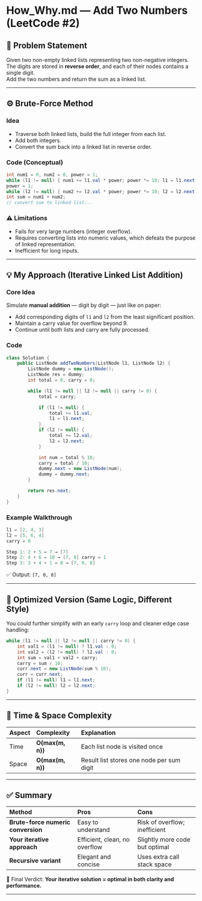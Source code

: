 # How_Why.md — Add Two Numbers (LeetCode #2)

## 🧩 Problem Statement

Given two non-empty linked lists representing two non-negative integers.  
The digits are stored in **reverse order**, and each of their nodes contains a single digit.  
Add the two numbers and return the sum as a linked list.

---

## ⚙️ Brute-Force Method

### Idea

- Traverse both linked lists, build the full integer from each list.
- Add both integers.
- Convert the sum back into a linked list in reverse order.

### Code (Conceptual)

```java
int num1 = 0, num2 = 0, power = 1;
while (l1 != null) { num1 += l1.val * power; power *= 10; l1 = l1.next; }
power = 1;
while (l2 != null) { num2 += l2.val * power; power *= 10; l2 = l2.next; }
int sum = num1 + num2;
// convert sum to linked list...
```

### ⚠️ Limitations

* Fails for very large numbers (integer overflow).
* Requires converting lists into numeric values, which defeats the purpose of linked representation.
* Inefficient for long inputs.

---

## 💡 My Approach (Iterative Linked List Addition)

### Core Idea

Simulate **manual addition** — digit by digit — just like on paper:

* Add corresponding digits of `l1` and `l2` from the least significant position.
* Maintain a carry value for overflow beyond 9.
* Continue until both lists and carry are fully processed.

### Code

```java
class Solution {
    public ListNode addTwoNumbers(ListNode l1, ListNode l2) {
        ListNode dummy = new ListNode();
        ListNode res = dummy;
        int total = 0, carry = 0;

        while (l1 != null || l2 != null || carry != 0) {
            total = carry;

            if (l1 != null) {
                total += l1.val;
                l1 = l1.next;
            }
            if (l2 != null) {
                total += l2.val;
                l2 = l2.next;
            }

            int num = total % 10;
            carry = total / 10;
            dummy.next = new ListNode(num);
            dummy = dummy.next;
        }

        return res.next;        
    }
}
```

### Example Walkthrough

```java
l1 = [2, 4, 3]
l2 = [5, 6, 4]
carry = 0

Step 1: 2 + 5 = 7 → [7]
Step 2: 4 + 6 = 10 → [7, 0] carry = 1
Step 3: 3 + 4 + 1 = 8 → [7, 0, 8]
```

✅ Output: `[7, 0, 8]`

---

## 🚀 Optimized Version (Same Logic, Different Style)

You could further simplify with an early `carry` loop and cleaner edge case handling:

```java
while (l1 != null || l2 != null || carry != 0) {
    int val1 = (l1 != null) ? l1.val : 0;
    int val2 = (l2 != null) ? l2.val : 0;
    int sum = val1 + val2 + carry;
    carry = sum / 10;
    curr.next = new ListNode(sum % 10);
    curr = curr.next;
    if (l1 != null) l1 = l1.next;
    if (l2 != null) l2 = l2.next;
}
```

---

## 🧠 Time & Space Complexity

| Aspect | Complexity       | Explanation                               |
| :----- | :--------------- | :---------------------------------------- |
| Time   | **O(max(m, n))** | Each list node is visited once            |
| Space  | **O(max(m, n))** | Result list stores one node per sum digit |

---

## ✅ Summary

| Method                             | Pros                          | Cons                           |
| :--------------------------------- | :---------------------------- | :----------------------------- |
| **Brute-force numeric conversion** | Easy to understand            | Risk of overflow; inefficient  |
| **Your iterative approach**        | Efficient, clean, no overflow | Slightly more code but optimal |
| **Recursive variant**              | Elegant and concise           | Uses extra call stack space    |

🔹 Final Verdict: **Your iterative solution = optimal in both clarity and performance.**

---
